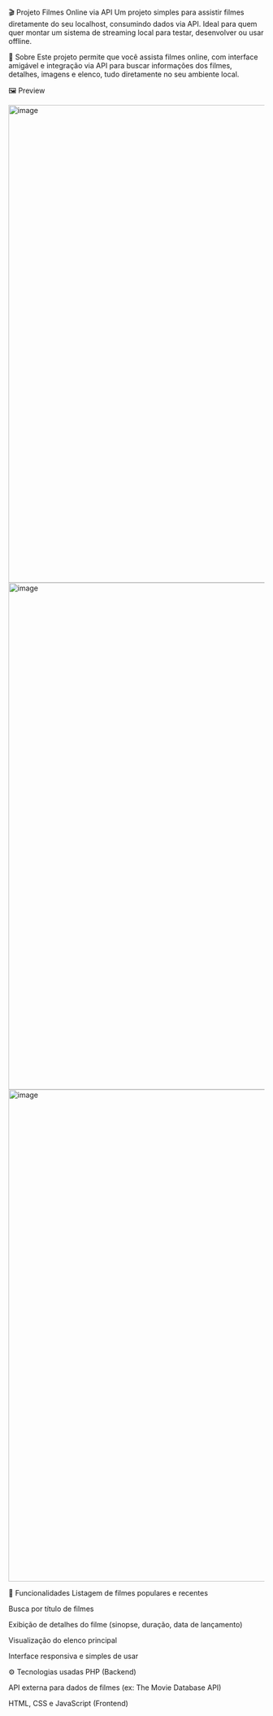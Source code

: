 🎬 Projeto Filmes Online via API
Um projeto simples para assistir filmes diretamente do seu localhost, consumindo dados via API. Ideal para quem quer montar um sistema de streaming local para testar, desenvolver ou usar offline.

📌 Sobre
Este projeto permite que você assista filmes online, com interface amigável e integração via API para buscar informações dos filmes, detalhes, imagens e elenco, tudo diretamente no seu ambiente local.

🖼️ Preview

<img width="1717" height="940" alt="image" src="https://github.com/user-attachments/assets/f68fb45c-5a9e-4a15-90c3-2258a097b4d5" />

<img width="1582" height="997" alt="image" src="https://github.com/user-attachments/assets/c1a7dc4c-00ee-4315-885a-eb2e09f117a7" />

<img width="1525" height="968" alt="image" src="https://github.com/user-attachments/assets/30a23c56-a96d-4727-84d9-d97e45099c3b" />


🚀 Funcionalidades
Listagem de filmes populares e recentes

Busca por título de filmes

Exibição de detalhes do filme (sinopse, duração, data de lançamento)

Visualização do elenco principal

Interface responsiva e simples de usar

⚙️ Tecnologias usadas
PHP (Backend)

API externa para dados de filmes (ex: The Movie Database API)

HTML, CSS e JavaScript (Frontend)




